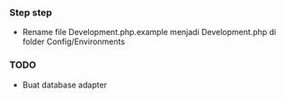### Step step

* Rename file Development.php.example menjadi Development.php di folder Config/Environments


### TODO

* Buat database adapter
